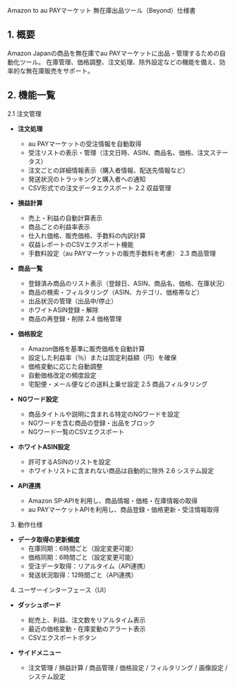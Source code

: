 Amazon to au PAYマーケット 無在庫出品ツール（Beyond）仕様書

## 1. 概要
Amazon Japanの商品を無在庫でau PAYマーケットに出品・管理するための自動化ツール。
在庫管理、価格調整、注文処理、除外設定などの機能を備え、効率的な無在庫販売をサポート。

## 2. 機能一覧
2.1 注文管理
- **注文処理**
  - au PAYマーケットの受注情報を自動取得
  - 受注リストの表示・管理（注文日時、ASIN、商品名、価格、注文ステータス）
  - 注文ごとの詳細情報表示（購入者情報、配送先情報など）
  - 発送状況のトラッキングと購入者への通知
  - CSV形式での注文データエクスポート
2.2 収益管理
- **損益計算**
  - 売上・利益の自動計算表示
  - 商品ごとの利益率表示
  - 仕入れ価格、販売価格、手数料の内訳計算
  - 収益レポートのCSVエクスポート機能
  - 手数料設定（au PAYマーケットの販売手数料を考慮）
2.3 商品管理
- **商品一覧**
  - 登録済み商品のリスト表示（登録日、ASIN、商品名、価格、在庫状況）
  - 商品の検索・フィルタリング（ASIN、カテゴリ、価格帯など）
  - 出品状況の管理（出品中/停止）
  - ホワイトASIN登録・解除
  - 商品の再登録・削除
2.4 価格管理
- **価格設定**
  - Amazon価格を基準に販売価格を自動計算
  - 設定した利益率（％）または固定利益額（円）を確保
  - 価格変動に応じた自動調整
  - 自動価格改定の頻度設定
  - 宅配便・メール便などの送料上乗せ設定
2.5 商品フィルタリング
- **NGワード設定**
  - 商品タイトルや説明に含まれる特定のNGワードを設定
  - NGワードを含む商品の登録・出品をブロック
  - NGワード一覧のCSVエクスポート

- **ホワイトASIN設定**
  - 許可するASINのリストを設定
  - ホワイトリストに含まれない商品は自動的に除外
2.6 システム設定
- **API連携**
  - Amazon SP-APIを利用し、商品情報・価格・在庫情報の取得
  - au PAYマーケットAPIを利用し、商品登録・価格更新・受注情報取得
3. 動作仕様
- **データ取得の更新頻度**
  - 在庫同期：6時間ごと（設定変更可能）
  - 価格同期：6時間ごと（設定変更可能）
  - 受注データ取得：リアルタイム（API連携）
  - 発送状況取得：12時間ごと（API連携）
4. ユーザーインターフェース（UI）
- **ダッシュボード**
  - 総売上、利益、注文数をリアルタイム表示
  - 最近の価格変動・在庫変動のアラート表示
  - CSVエクスポートボタン

- **サイドメニュー**
  - 注文管理 / 損益計算 / 商品管理 / 価格設定 / フィルタリング / 画像設定 / システム設定